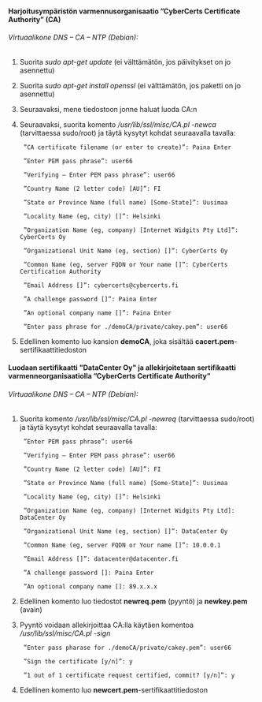 #### Harjoitusympäristön varmennusorganisaatio ”CyberCerts Certificate Authority” (CA) 

###### Virtuaalikone DNS – CA – NTP (Debian):

1. Suorita *sudo apt-get update* (ei välttämätön, jos päivitykset on jo asennettu)

2. Suorita *sudo apt-get install openssl* (ei välttämätön, jos paketti on jo asennettu)

3. Seuraavaksi, mene tiedostoon jonne haluat luoda CA:n

4. Seuraavaksi, suorita komento */usr/lib/ssl/misc/CA.pl -newca* (tarvittaessa sudo/root) ja täytä kysytyt kohdat seuraavalla tavalla:

        ”CA certificate filename (or enter to create)”: Paina Enter

        ”Enter PEM pass phrase”: user66

        ”Verifying – Enter PEM pass phrase”: user66

        ”Country Name (2 letter code) [AU]”: FI

        ”State or Province Name (full name) [Some-State]”: Uusimaa

        ”Locality Name (eg, city) []”: Helsinki

        ”Organization Name (eg, company) [Internet Widgits Pty Ltd]”: CyberCerts Oy

        ”Organizational Unit Name (eg, section) []”: CyberCerts Oy

        ”Common Name (eg, server FQDN or Your name []”: CyberCerts Certification Authority

        ”Email Address []”: cybercerts@cybercerts.fi

        ”A challenge password []”: Paina Enter

        ”An optional company name []”: Paina Enter

        ”Enter pass phrase for ./demoCA/private/cakey.pem”: user66

5. Edellinen komento luo kansion **demoCA**, joka sisältää **cacert.pem**-sertifikaattitiedoston


#### Luodaan sertifikaatti "DataCenter Oy" ja allekirjoitetaan sertifikaatti varmenneorganisaatiolla ”CyberCerts Certificate Authority”

###### Virtuaalikone DNS – CA – NTP (Debian):

1. Suorita komento */usr/lib/ssl/misc/CA.pl -newreq* (tarvittaessa sudo/root) ja täytä kysytyt kohdat seuraavalla tavalla:

        ”Enter PEM pass phrase”: user66

        ”Verifying – Enter PEM pass phrase”: user66

        ”Country Name (2 letter code) [AU]”: FI

        ”State or Province Name (full name) [Some-State]”: Uusimaa

        ”Locality Name (eg, city) []”: Helsinki
        
        ”Organization Name (eg, company) [Internet Widgits Pty Ltd]: DataCenter Oy

        ”Organizational Unit Name (eg, section) []”: DataCenter Oy

        ”Common Name (eg, server FQDN or Your name []”: 10.0.0.1

        ”Email Address []”: datacenter@datacenter.fi

        ”A challenge password []: Paina Enter

        ”An optional company name []: 89.x.x.x


6. Edellinen komento luo tiedostot **newreq.pem** (pyyntö) ja **newkey.pem** (avain)

7. Pyyntö voidaan allekirjoittaa CA:lla käytäen komentoa */usr/lib/ssl/misc/CA.pl -sign*

        ”Enter pass pharase for ./demoCA/private/cakey.pem”: user66

        ”Sign the certificate [y/n]”: y

        ”1 out of 1 certificate request certified, commit? [y/n]”: y

11. Edellinen komento luo **newcert.pem**-sertifikaattitiedoston
